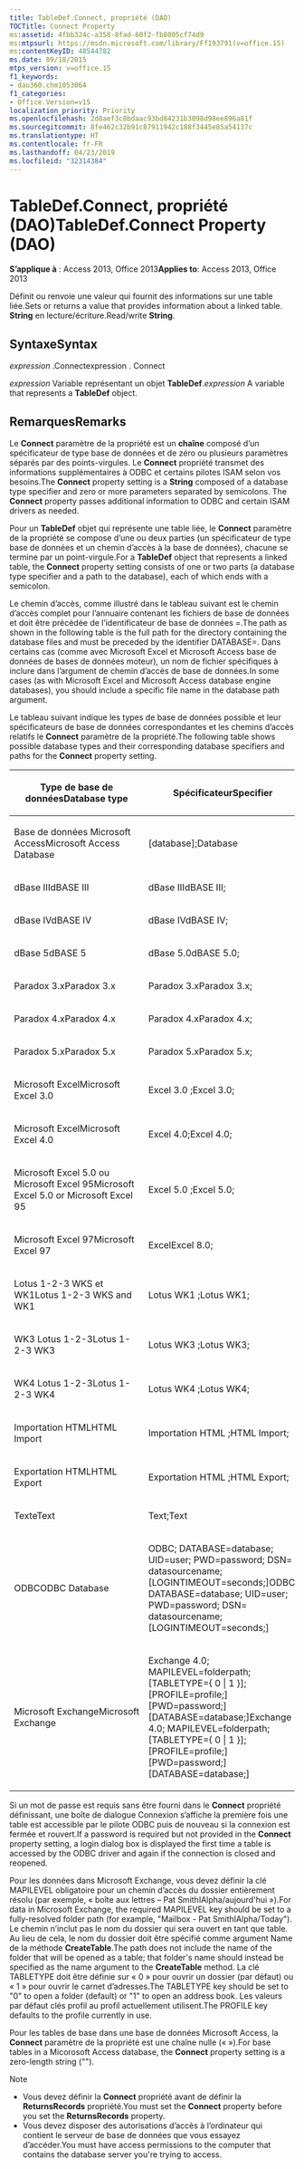 ```yaml
---
title: TableDef.Connect, propriété (DAO)
TOCTitle: Connect Property
ms:assetid: 4fbb324c-a358-8fad-60f2-fb8005cf74d9
ms:mtpsurl: https://msdn.microsoft.com/library/Ff193791(v=office.15)
ms:contentKeyID: 48544782
ms.date: 09/18/2015
mtps_version: v=office.15
f1_keywords:
- dao360.chm1053064
f1_categories:
- Office.Version=v15
localization_priority: Priority
ms.openlocfilehash: 2d8aef3c8bdaac93bd84231b3098d98ee896a81f
ms.sourcegitcommit: 8fe462c32b91c87911942c188f3445e85a54137c
ms.translationtype: HT
ms.contentlocale: fr-FR
ms.lasthandoff: 04/23/2019
ms.locfileid: "32314384"
---
```

# <a name="tabledefconnect-property-dao"></a><span data-ttu-id="ace15-102">TableDef.Connect, propriété (DAO)</span><span class="sxs-lookup"><span data-stu-id="ace15-102">TableDef.Connect Property (DAO)</span></span>

<span data-ttu-id="ace15-103">**S’applique à** : Access 2013, Office 2013</span><span class="sxs-lookup"><span data-stu-id="ace15-103">**Applies to**: Access 2013, Office 2013</span></span>

<span data-ttu-id="ace15-104">Définit ou renvoie une valeur qui fournit des informations sur une table liée.</span><span class="sxs-lookup"><span data-stu-id="ace15-104">Sets or returns a value that provides information about a linked table.</span></span> <span data-ttu-id="ace15-105">**String** en lecture/écriture.</span><span class="sxs-lookup"><span data-stu-id="ace15-105">Read/write **String**.</span></span>

## <a name="syntax"></a><span data-ttu-id="ace15-106">Syntaxe</span><span class="sxs-lookup"><span data-stu-id="ace15-106">Syntax</span></span>

<span data-ttu-id="ace15-107">*expression* .Connect</span><span class="sxs-lookup"><span data-stu-id="ace15-107">expression  . Connect</span></span>

<span data-ttu-id="ace15-108">*expression* Variable représentant un objet **TableDef**.</span><span class="sxs-lookup"><span data-stu-id="ace15-108">*expression*  A variable that represents a **TableDef** object.</span></span>

## <a name="remarks"></a><span data-ttu-id="ace15-109">Remarques</span><span class="sxs-lookup"><span data-stu-id="ace15-109">Remarks</span></span>

<span data-ttu-id="ace15-p102">Le **Connect** paramètre de la propriété est un **chaîne** composé d’un spécificateur de type base de données et de zéro ou plusieurs paramètres séparés par des points-virgules. Le **Connect** propriété transmet des informations supplémentaires à ODBC et certains pilotes ISAM selon vos besoins.</span><span class="sxs-lookup"><span data-stu-id="ace15-p102">The **Connect** property setting is a **String** composed of a database type specifier and zero or more parameters separated by semicolons. The **Connect** property passes additional information to ODBC and certain ISAM drivers as needed.</span></span>

<span data-ttu-id="ace15-112">Pour un **TableDef** objet qui représente une table liée, le **Connect** paramètre de la propriété se compose d’une ou deux parties (un spécificateur de type base de données et un chemin d’accès à la base de données), chacune se termine par un point-virgule.</span><span class="sxs-lookup"><span data-stu-id="ace15-112">For a **TableDef** object that represents a linked table, the **Connect** property setting consists of one or two parts (a database type specifier and a path to the database), each of which ends with a semicolon.</span></span>

<span data-ttu-id="ace15-113">Le chemin d’accès, comme illustré dans le tableau suivant est le chemin d’accès complet pour l’annuaire contenant les fichiers de base de données et doit être précédée de l’identificateur de base de données =.</span><span class="sxs-lookup"><span data-stu-id="ace15-113">The path as shown in the following table is the full path for the directory containing the database files and must be preceded by the identifier DATABASE=.</span></span> <span data-ttu-id="ace15-114">Dans certains cas (comme avec Microsoft Excel et Microsoft Access base de données de bases de données moteur), un nom de fichier spécifiques à inclure dans l’argument de chemin d’accès de base de données.</span><span class="sxs-lookup"><span data-stu-id="ace15-114">In some cases (as with Microsoft Excel and Microsoft Access database engine databases), you should include a specific file name in the database path argument.</span></span>

<span data-ttu-id="ace15-115">Le tableau suivant indique les types de base de données possible et leur spécificateurs de base de données correspondantes et les chemins d’accès relatifs le **Connect** paramètre de la propriété.</span><span class="sxs-lookup"><span data-stu-id="ace15-115">The following table shows possible database types and their corresponding database specifiers and paths for the **Connect** property setting.</span></span>

<table>
<colgroup>
<col style="width: 33%" />
<col style="width: 33%" />
<col style="width: 33%" />
</colgroup>
<thead>
<tr class="header">
<th><p><span data-ttu-id="ace15-116">Type de base de données</span><span class="sxs-lookup"><span data-stu-id="ace15-116">Database type</span></span></p></th>
<th><p><span data-ttu-id="ace15-117">Spécificateur</span><span class="sxs-lookup"><span data-stu-id="ace15-117">Specifier</span></span></p></th>
<th><p><span data-ttu-id="ace15-118">Exemple</span><span class="sxs-lookup"><span data-stu-id="ace15-118">Example</span></span></p></th>
</tr>
</thead>
<tbody>
<tr class="odd">
<td><p><span data-ttu-id="ace15-119">Base de données Microsoft Access</span><span class="sxs-lookup"><span data-stu-id="ace15-119">Microsoft Access Database</span></span></p></td>
<td><p><span data-ttu-id="ace15-120">[database];</span><span class="sxs-lookup"><span data-stu-id="ace15-120">Database</span></span></p></td>
<td><p><span data-ttu-id="ace15-121">drive:\path\filename</span><span class="sxs-lookup"><span data-stu-id="ace15-121">drive:\path\filename</span></span></p></td>
</tr>
<tr class="even">
<td><p><span data-ttu-id="ace15-122">dBase III</span><span class="sxs-lookup"><span data-stu-id="ace15-122">dBASE III</span></span></p></td>
<td><p><span data-ttu-id="ace15-123">dBase III</span><span class="sxs-lookup"><span data-stu-id="ace15-123">dBASE III;</span></span></p></td>
<td><p><span data-ttu-id="ace15-124">drive:\path</span><span class="sxs-lookup"><span data-stu-id="ace15-124">drive:\path</span></span></p></td>
</tr>
<tr class="odd">
<td><p><span data-ttu-id="ace15-125">dBase IV</span><span class="sxs-lookup"><span data-stu-id="ace15-125">dBASE IV</span></span></p></td>
<td><p><span data-ttu-id="ace15-126">dBase IV</span><span class="sxs-lookup"><span data-stu-id="ace15-126">dBASE IV;</span></span></p></td>
<td><p><span data-ttu-id="ace15-127">drive:\path</span><span class="sxs-lookup"><span data-stu-id="ace15-127">drive:\path</span></span></p></td>
</tr>
<tr class="even">
<td><p><span data-ttu-id="ace15-128">dBase 5</span><span class="sxs-lookup"><span data-stu-id="ace15-128">dBASE 5</span></span></p></td>
<td><p><span data-ttu-id="ace15-129">dBase 5.0</span><span class="sxs-lookup"><span data-stu-id="ace15-129">dBASE 5.0;</span></span></p></td>
<td><p><span data-ttu-id="ace15-130">drive:\path</span><span class="sxs-lookup"><span data-stu-id="ace15-130">drive:\path</span></span></p></td>
</tr>
<tr class="odd">
<td><p><span data-ttu-id="ace15-131">Paradox 3.x</span><span class="sxs-lookup"><span data-stu-id="ace15-131">Paradox 3.x</span></span></p></td>
<td><p><span data-ttu-id="ace15-132">Paradox 3.x</span><span class="sxs-lookup"><span data-stu-id="ace15-132">Paradox 3.x;</span></span></p></td>
<td><p><span data-ttu-id="ace15-133">drive:\path</span><span class="sxs-lookup"><span data-stu-id="ace15-133">drive:\path</span></span></p></td>
</tr>
<tr class="even">
<td><p><span data-ttu-id="ace15-134">Paradox 4.x</span><span class="sxs-lookup"><span data-stu-id="ace15-134">Paradox 4.x</span></span></p></td>
<td><p><span data-ttu-id="ace15-135">Paradox 4.x</span><span class="sxs-lookup"><span data-stu-id="ace15-135">Paradox 4.x;</span></span></p></td>
<td><p><span data-ttu-id="ace15-136">drive:\path</span><span class="sxs-lookup"><span data-stu-id="ace15-136">drive:\path</span></span></p></td>
</tr>
<tr class="odd">
<td><p><span data-ttu-id="ace15-137">Paradox 5.x</span><span class="sxs-lookup"><span data-stu-id="ace15-137">Paradox 5.x</span></span></p></td>
<td><p><span data-ttu-id="ace15-138">Paradox 5.x</span><span class="sxs-lookup"><span data-stu-id="ace15-138">Paradox 5.x;</span></span></p></td>
<td><p><span data-ttu-id="ace15-139">drive:\path</span><span class="sxs-lookup"><span data-stu-id="ace15-139">drive:\path</span></span></p></td>
</tr>
<tr class="even">
<td><p><span data-ttu-id="ace15-140">Microsoft Excel</span><span class="sxs-lookup"><span data-stu-id="ace15-140">Microsoft Excel 3.0</span></span></p></td>
<td><p><span data-ttu-id="ace15-141">Excel 3.0 ;</span><span class="sxs-lookup"><span data-stu-id="ace15-141">Excel 3.0;</span></span></p></td>
<td><p><span data-ttu-id="ace15-142">drive:\path\filename.xls</span><span class="sxs-lookup"><span data-stu-id="ace15-142">drive:\path\filename.xls</span></span></p></td>
</tr>
<tr class="odd">
<td><p><span data-ttu-id="ace15-143">Microsoft Excel</span><span class="sxs-lookup"><span data-stu-id="ace15-143">Microsoft Excel 4.0</span></span></p></td>
<td><p><span data-ttu-id="ace15-144">Excel 4.0;</span><span class="sxs-lookup"><span data-stu-id="ace15-144">Excel 4.0;</span></span></p></td>
<td><p><span data-ttu-id="ace15-145">drive:\path\filename.xls</span><span class="sxs-lookup"><span data-stu-id="ace15-145">drive:\path\filename.xls</span></span></p></td>
</tr>
<tr class="even">
<td><p><span data-ttu-id="ace15-146">Microsoft Excel 5.0 ou Microsoft Excel 95</span><span class="sxs-lookup"><span data-stu-id="ace15-146">Microsoft Excel 5.0 or Microsoft Excel 95</span></span></p></td>
<td><p><span data-ttu-id="ace15-147">Excel 5.0 ;</span><span class="sxs-lookup"><span data-stu-id="ace15-147">Excel 5.0;</span></span></p></td>
<td><p><span data-ttu-id="ace15-148">drive:\path\filename.xls</span><span class="sxs-lookup"><span data-stu-id="ace15-148">drive:\path\filename.xls</span></span></p></td>
</tr>
<tr class="odd">
<td><p><span data-ttu-id="ace15-149">Microsoft Excel 97</span><span class="sxs-lookup"><span data-stu-id="ace15-149">Microsoft Excel 97</span></span></p></td>
<td><p><span data-ttu-id="ace15-150">Excel</span><span class="sxs-lookup"><span data-stu-id="ace15-150">Excel 8.0;</span></span></p></td>
<td><p><span data-ttu-id="ace15-151">drive:\path\filename.xls</span><span class="sxs-lookup"><span data-stu-id="ace15-151">drive:\path\filename.xls</span></span></p></td>
</tr>
<tr class="even">
<td><p><span data-ttu-id="ace15-152">Lotus 1-2-3 WKS et WK1</span><span class="sxs-lookup"><span data-stu-id="ace15-152">Lotus 1-2-3 WKS and WK1</span></span></p></td>
<td><p><span data-ttu-id="ace15-153">Lotus WK1 ;</span><span class="sxs-lookup"><span data-stu-id="ace15-153">Lotus WK1;</span></span></p></td>
<td><p><span data-ttu-id="ace15-154">drive:\path\filename.wk1</span><span class="sxs-lookup"><span data-stu-id="ace15-154">drive:\path\filename.wk1</span></span></p></td>
</tr>
<tr class="odd">
<td><p><span data-ttu-id="ace15-155">WK3 Lotus 1-2-3</span><span class="sxs-lookup"><span data-stu-id="ace15-155">Lotus 1-2-3 WK3</span></span></p></td>
<td><p><span data-ttu-id="ace15-156">Lotus WK3 ;</span><span class="sxs-lookup"><span data-stu-id="ace15-156">Lotus WK3;</span></span></p></td>
<td><p><span data-ttu-id="ace15-157">drive:\path\filename.wk3</span><span class="sxs-lookup"><span data-stu-id="ace15-157">drive:\path\filename.wk3</span></span></p></td>
</tr>
<tr class="even">
<td><p><span data-ttu-id="ace15-158">WK4 Lotus 1-2-3</span><span class="sxs-lookup"><span data-stu-id="ace15-158">Lotus 1-2-3 WK4</span></span></p></td>
<td><p><span data-ttu-id="ace15-159">Lotus WK4 ;</span><span class="sxs-lookup"><span data-stu-id="ace15-159">Lotus WK4;</span></span></p></td>
<td><p><span data-ttu-id="ace15-160">drive:\path\filename.wk4</span><span class="sxs-lookup"><span data-stu-id="ace15-160">drive:\path\filename.wk4</span></span></p></td>
</tr>
<tr class="odd">
<td><p><span data-ttu-id="ace15-161">Importation HTML</span><span class="sxs-lookup"><span data-stu-id="ace15-161">HTML Import</span></span></p></td>
<td><p><span data-ttu-id="ace15-162">Importation HTML ;</span><span class="sxs-lookup"><span data-stu-id="ace15-162">HTML Import;</span></span></p></td>
<td><p><span data-ttu-id="ace15-163">drive:\path\filename</span><span class="sxs-lookup"><span data-stu-id="ace15-163">drive:\path\filename</span></span></p></td>
</tr>
<tr class="even">
<td><p><span data-ttu-id="ace15-164">Exportation HTML</span><span class="sxs-lookup"><span data-stu-id="ace15-164">HTML Export</span></span></p></td>
<td><p><span data-ttu-id="ace15-165">Exportation HTML ;</span><span class="sxs-lookup"><span data-stu-id="ace15-165">HTML Export;</span></span></p></td>
<td><p><span data-ttu-id="ace15-166">drive:\path</span><span class="sxs-lookup"><span data-stu-id="ace15-166">drive:\path</span></span></p></td>
</tr>
<tr class="odd">
<td><p><span data-ttu-id="ace15-167">Texte</span><span class="sxs-lookup"><span data-stu-id="ace15-167">Text</span></span></p></td>
<td><p><span data-ttu-id="ace15-168">Text;</span><span class="sxs-lookup"><span data-stu-id="ace15-168">Text</span></span></p></td>
<td><p><span data-ttu-id="ace15-169">drive:\path</span><span class="sxs-lookup"><span data-stu-id="ace15-169">drive:\path</span></span></p></td>
</tr>
<tr class="even">
<td><p><span data-ttu-id="ace15-170">ODBC</span><span class="sxs-lookup"><span data-stu-id="ace15-170">ODBC Database</span></span></p></td>
<td><p><span data-ttu-id="ace15-171">ODBC; DATABASE=database; UID=user; PWD=password; DSN= datasourcename; [LOGINTIMEOUT=seconds;]</span><span class="sxs-lookup"><span data-stu-id="ace15-171">ODBC;
DATABASE=database;
UID=user;
PWD=password;
DSN= datasourcename;
[LOGINTIMEOUT=seconds;]</span></span></p></td>
<td><p><span data-ttu-id="ace15-172">Aucun</span><span class="sxs-lookup"><span data-stu-id="ace15-172">None</span></span></p></td>
</tr>
<tr class="odd">
<td><p><span data-ttu-id="ace15-173">Microsoft Exchange</span><span class="sxs-lookup"><span data-stu-id="ace15-173">Microsoft Exchange</span></span></p></td>
<td><p><span data-ttu-id="ace15-174">Exchange 4.0; MAPILEVEL=folderpath; [TABLETYPE={ 0 | 1 }];[PROFILE=profile;] [PWD=password;] [DATABASE=database;]</span><span class="sxs-lookup"><span data-stu-id="ace15-174">Exchange 4.0;
MAPILEVEL=folderpath; [TABLETYPE={ 0 | 1 }];[PROFILE=profile;]
[PWD=password;]
[DATABASE=database;]</span></span></p></td>
<td><p><span data-ttu-id="ace15-175">drive:\path\filename</span><span class="sxs-lookup"><span data-stu-id="ace15-175">drive:\path\filename</span></span></p></td>
</tr>
</tbody>
</table>


<span data-ttu-id="ace15-176">Si un mot de passe est requis sans être fourni dans le **Connect** propriété définissant, une boîte de dialogue Connexion s’affiche la première fois une table est accessible par le pilote ODBC puis de nouveau si la connexion est fermée et rouvert.</span><span class="sxs-lookup"><span data-stu-id="ace15-176">If a password is required but not provided in the **Connect** property setting, a login dialog box is displayed the first time a table is accessed by the ODBC driver and again if the connection is closed and reopened.</span></span>

<span data-ttu-id="ace15-177">Pour les données dans Microsoft Exchange, vous devez définir la clé MAPILEVEL obligatoire pour un chemin d’accès du dossier entièrement résolu (par exemple, « boîte aux lettres – Pat SmithIAlpha/aujourd'hui »).</span><span class="sxs-lookup"><span data-stu-id="ace15-177">For data in Microsoft Exchange, the required MAPILEVEL key should be set to a fully-resolved folder path (for example, "Mailbox - Pat SmithIAlpha/Today").</span></span> <span data-ttu-id="ace15-178">Le chemin n’inclut pas le nom du dossier qui sera ouvert en tant que table. Au lieu de cela, le nom du dossier doit être spécifié comme argument Name de la méthode **CreateTable**.</span><span class="sxs-lookup"><span data-stu-id="ace15-178">The path does not include the name of the folder that will be opened as a table; that folder's name should instead be specified as the  name argument to the **CreateTable** method.</span></span> <span data-ttu-id="ace15-179">La clé TABLETYPE doit être définie sur « 0 » pour ouvrir un dossier (par défaut) ou « 1 » pour ouvrir le carnet d’adresses.</span><span class="sxs-lookup"><span data-stu-id="ace15-179">The TABLETYPE key should be set to "0" to open a folder (default) or "1" to open an address book.</span></span> <span data-ttu-id="ace15-180">Les valeurs par défaut clés profil au profil actuellement utilisent.</span><span class="sxs-lookup"><span data-stu-id="ace15-180">The PROFILE key defaults to the profile currently in use.</span></span>

<span data-ttu-id="ace15-181">Pour les tables de base dans une base de données Microsoft Access, la **Connect** paramètre de la propriété est une chaîne nulle (« »).</span><span class="sxs-lookup"><span data-stu-id="ace15-181">For base tables in a Micorosoft Access database, the **Connect** property setting is a zero-length string ("").</span></span>

> [!NOTE]
> - <span data-ttu-id="ace15-182">Vous devez définir la **Connect** propriété avant de définir la **ReturnsRecords** propriété.</span><span class="sxs-lookup"><span data-stu-id="ace15-182">You must set the **Connect** property before you set the **ReturnsRecords** property.</span></span>
> - <span data-ttu-id="ace15-183">Vous devez disposer des autorisations d’accès à l’ordinateur qui contient le serveur de base de données que vous essayez d’accéder.</span><span class="sxs-lookup"><span data-stu-id="ace15-183">You must have access permissions to the computer that contains the database server you're trying to access.</span></span>
